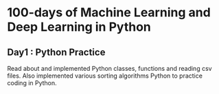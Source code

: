 # 100-days of Machine Learning and Deep Learning in Python
## Day1 : Python Practice
Read about and implemented Python classes, functions and reading csv files. Also implemented various sorting algorithms Python to practice coding in Python.
